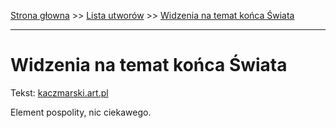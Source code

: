 [Strona głowna](../index.md) >> [Lista utworów](../list.md) >> [Widzenia na temat końca Świata](632.md)

---

# Widzenia na temat końca Świata

Tekst: [kaczmarski.art.pl](https://www.kaczmarski.art.pl/tworczosc/wiersze/widzenia-na-temat-konca-swiata/)

Element pospolity, nic ciekawego.